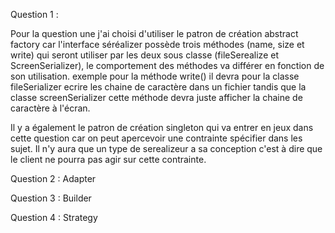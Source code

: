 Question 1 :

Pour la question une j'ai choisi d'utiliser le patron de création abstract factory car l'interface séréalizer
possède trois méthodes (name, size et write) qui seront utiliser par les deux sous classe (fileSerealize et
ScreenSerializer), le comportement des méthodes va différer en fonction de son utilisation.
exemple pour la méthode write() il devra pour la classe fileSerializer ecrire les chaine de caractère dans
un fichier tandis que la classe screenSerializer cette méthode devra juste afficher la chaine de caractère à
l'écran.

Il y a également le patron de création singleton qui va entrer en jeux dans cette question car on peut apercevoir
une contrainte spécifier dans les sujet. Il n'y aura que un type de serealizeur a sa conception c'est à dire que
le client ne pourra pas agir sur cette contrainte.

Question 2 :
    Adapter

Question 3 :
    Builder

Question 4 :
    Strategy